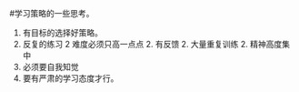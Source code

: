 #学习策略的一些思考。

1.   有目标的选择好策略。
2.    反复的练习
     2  难度必须只高一点点
     2.  有反馈
     2.  大量重复训练
     2.  精神高度集中   
2.  必须要自我知觉
2.  要有严肃的学习态度才行。
